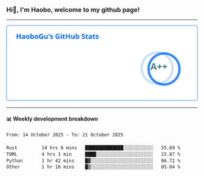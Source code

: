 <!--<h2 align="center"> Hi👋, I'm Haobo, welcome to my github page! </h2>-->
### Hi👋, I'm Haobo, welcome to my github page!
-------

<img href="https://github.com/HaoboGu" src="assets/stats.svg" alt="github stats" /> 

-------

#### 📊 **Weekly development breakdown**
<!--START_SECTION:waka-->

```txt
From: 14 October 2025 - To: 21 October 2025

Rust         14 hrs 6 mins   ██████████████░░░░░░░░░░░   55.69 %
TOML         4 hrs 1 min     ████░░░░░░░░░░░░░░░░░░░░░   15.87 %
Python       1 hr 42 mins    █▓░░░░░░░░░░░░░░░░░░░░░░░   06.72 %
Other        1 hr 16 mins    █▒░░░░░░░░░░░░░░░░░░░░░░░   05.04 %
```

<!--END_SECTION:waka-->
<!--
backup url: https://github-readme-status-dusky-ten.vercel.app/api?username=HaoboGu&count_private=true&show_icons=true&theme=transparent&border_color=2f80ed
-->
<!--
**HaoboGu/HaoboGu** is a ✨ _special_ ✨ repository because its `README.md` (this file) appears on your GitHub profile.

Here are some ideas to get you started:

- 🔭 I’m currently working on AI-assisted programming tools
- 🌱 I’m currently learning ...
- 👯 I’m looking to collaborate on ...
- 🤔 I’m looking for help with ...
- 💬 Ask me about ...
- 📫 How to reach me: ...
- 😄 Pronouns: ...
- ⚡ Fun fact: ...
-->
